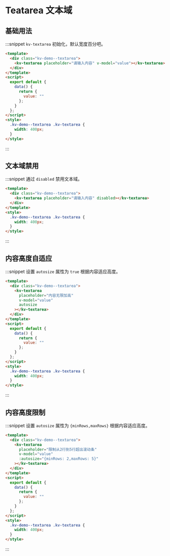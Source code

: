 # Teatarea 文本域

## 基础用法

:::snippet `kv-textarea` 初始化，默认宽度百分吧。

```html
<template>
  <div class="kv-demo--textarea">
    <kv-textarea placeholder="请输入内容" v-model="value"></kv-textarea>
  </div>
</template>
<script>
  export default {
    data() {
      return {
        value: ""
      };
    }
  };
</script>
<style>
  .kv-demo--textarea .kv-textarea {
    width: 400px;
  }
</style>
```

:::

## 文本域禁用

:::snippet 通过 `disabled` 禁用文本域。

```html
<template>
  <div class="kv-demo--textarea">
    <kv-textarea placeholder="请输入内容" disabled></kv-textarea>
  </div>
</template>
<style>
  .kv-demo--textarea .kv-textarea {
    width: 400px;
  }
</style>
```

:::

## 内容高度自适应

:::snippet 设置 `autosize` 属性为 `true` 根据内容适应高度。

```html
<template>
  <div class="kv-demo--textarea">
    <kv-textarea
      placeholder="内容无限加高"
      v-model="value"
      autosize
    ></kv-textarea>
  </div>
</template>
<script>
  export default {
    data() {
      return {
        value: ""
      };
    }
  };
</script>
<style>
  .kv-demo--textarea .kv-textarea {
    width: 400px;
  }
</style>
```

:::

## 内容高度限制

:::snippet 设置 `autosize` 属性为 `{minRows,maxRows}` 根据内容适应高度。

```html
<template>
  <div class="kv-demo--textarea">
    <kv-textarea
      placeholder="限制从2行到5行超出滚动条"
      v-model="value"
      :autosize="{minRows: 2,maxRows: 5}"
    ></kv-textarea>
  </div>
</template>
<script>
  export default {
    data() {
      return {
        value: ""
      };
    }
  };
</script>
<style>
  .kv-demo--textarea .kv-textarea {
    width: 400px;
  }
</style>
```

:::
